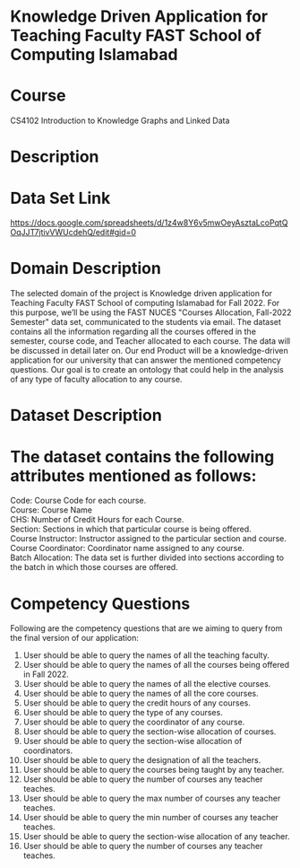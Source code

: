 # Knowledge Driven Application for Teaching Faculty FAST School of Computing Islamabad

# Course

CS4102 Introduction to Knowledge Graphs and Linked Data <br />

# Description

# Data Set Link
https://docs.google.com/spreadsheets/d/1z4w8Y6v5mwOeyAsztaLcoPqtQOqJJT7jtivVWUcdehQ/edit#gid=0 <br />
# Domain Description
The selected domain of the project is Knowledge driven application for Teaching Faculty FAST School of computing Islamabad for Fall 2022. For this purpose, we’ll be using the FAST NUCES "Courses Allocation, Fall-2022 Semester" data set, communicated to the students via email. The dataset contains all the information regarding all the courses offered in the semester, course code, and Teacher allocated to each course. The data will be discussed in detail later on. Our end Product will be a knowledge-driven application for our university that can answer the mentioned competency questions. Our goal is to create an ontology that could help in the analysis of any type of faculty allocation to any course. <br />

# Dataset Description

# The dataset contains the following attributes mentioned as follows: <br />
Code: Course Code for each course. <br />
Course: Course Name <br />
CHS: Number of Credit Hours for each Course. <br />
Section: Sections in which that particular course is being offered.<br />
Course Instructor: Instructor assigned to the particular section and course. <br />
Course Coordinator: Coordinator name assigned to any course. <br />
Batch Allocation: The data set is further divided into sections according to the batch in which those courses are offered. <br />

# Competency Questions

Following are the competency questions that are we aiming to query from the final version of our application: <br />

1. User should be able to query the names of all the teaching faculty. <br />
2. User should be able to query the names of all the courses being offered in Fall 2022. <br />
3. User should be able to query the names of all the elective courses. <br />
4. User should be able to query the names of all the core courses. <br />
5. User should be able to query the credit hours of any courses. <br />
6. User should be able to query the type of any courses. <br />
7. User should be able to query the coordinator of any course. <br />
8. User should be able to query the section-wise allocation of courses. <br />
9. User should be able to query the section-wise allocation of coordinators. <br />
10. User should be able to query the designation of all the teachers. <br />
11. User should be able to query the courses being taught by any teacher. <br />
12. User should be able to query the number of courses any teacher teaches. <br />
13. User should be able to query the max number of courses any teacher teaches. <br />
14. User should be able to query the min number of courses any teacher teaches. <br />
15. User should be able to query the section-wise allocation of any teacher. <br />
16. User should be able to query the number of courses any teacher teaches. <br />




